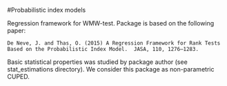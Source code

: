 #Probabilistic index models

Regression framework for WMW-test. Package is based on the following paper: 

`De Neve, J. and Thas, O. (2015) A Regression Framework for Rank Tests Based on the Probabilistic Index Model. 
JASA, 110, 1276–1283.`

Basic statistical properties was studied by package author (see stat_estimations directory). We consider this package
as non-parametric CUPED.